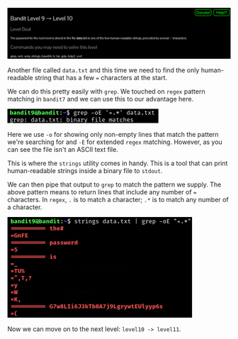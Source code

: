 ![bandit9_01.png](https://raw.githubusercontent.com/ToasterMouse/WriteupsAndCTFs/main/overthewire/bandit/images/bandit9_01.png)

Another file called `data.txt` and this time we need to find the only human-readable string that has a few `=` characters at the start.

We can do this pretty easily with `grep`. We touched on `regex` pattern matching in `bandit7` and we can use this to our advantage here.

![bandit9_02.png](https://raw.githubusercontent.com/ToasterMouse/WriteupsAndCTFs/main/overthewire/bandit/images/bandit9_02.png)

Here we use `-o` for showing only non-empty lines that match the pattern we're searching for and `-E` for extended `regex` matching. However, as you can see the file isn't an ASCII text file.

This is where the `strings` utility comes in handy. This is a tool that can print human-readable strings inside a binary file to `stdout`.

We can then pipe that output to `grep` to match the pattern we supply. The above pattern means to return lines that include any number of `=` characters. In `regex`, `.` is to match a character; `.*` is to match any number of a character.

![bandit9_03.png](https://raw.githubusercontent.com/ToasterMouse/WriteupsAndCTFs/main/overthewire/bandit/images/bandit9_03.png)

Now we can move on to the next level: `level10 -> level11`.
